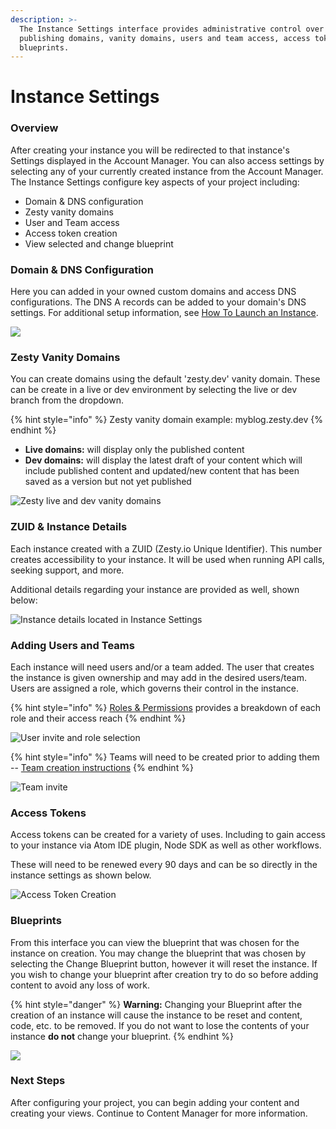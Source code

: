 ```yaml
---
description: >-
  The Instance Settings interface provides administrative control over
  publishing domains, vanity domains, users and team access, access tokens, and
  blueprints.
---
```


# Instance Settings

### Overview

After creating your instance you will be redirected to that instance's Settings displayed in the Account Manager. You can also access settings by selecting any of your currently created instance from the Account Manager. The Instance Settings configure key aspects of your project including:

* Domain & DNS configuration
* Zesty vanity domains
* User and Team access
* Access token creation
* View selected and change blueprint

### Domain & DNS Configuration

Here you can added in your owned custom domains and access DNS configurations. The DNS A records can be added to your domain's DNS settings. For additional setup information, see [How To Launch an Instance](../tools/guides/how-to-launch-an-instance.md).

![](../.gitbook/assets/image%20%2883%29.png)

### Zesty Vanity Domains

You can create domains using the default 'zesty.dev' vanity domain. These can be create in a live or dev environment by selecting the live or dev branch from the dropdown.  

{% hint style="info" %}
Zesty vanity domain example: myblog.zesty.dev
{% endhint %}

* **Live domains:** will display only the published content
* **Dev domains:** will display the latest draft of your content which will include published content and updated/new content that has been saved as a version but not yet published

![Zesty live and dev vanity domains](../.gitbook/assets/image%20%28102%29.png)

### ZUID & Instance Details

Each instance created with a ZUID \(Zesty.io Unique Identifier\). This number creates accessibility to your instance. It will be used when running API calls, seeking support, and more. 

Additional details regarding your instance are provided as well, shown below: 

![Instance details located in Instance Settings](../.gitbook/assets/image%20%2881%29.png)

### Adding Users and Teams

Each instance will need users and/or a team added. The user that creates the instance is given ownership and may add in the desired users/team. Users are assigned a role, which governs their control in the instance. 

{% hint style="info" %}
[Roles & Permissions](../getting-started/roles-and-permissions.md#base-roles-types) provides a breakdown of each role and their access reach
{% endhint %}

![User invite and role selection ](../.gitbook/assets/image%20%2865%29.png)

{% hint style="info" %}
Teams will need to be created prior to adding them -- [Team creation instructions](../services/accounts-ui/teams.md#overview)
{% endhint %}

![Team invite](../.gitbook/assets/image%20%2868%29.png)

### Access Tokens

Access tokens can be created for a variety of uses. Including to gain access to your instance via Atom IDE plugin, Node SDK as well as other workflows. 

These will need to be renewed every 90 days and can be so directly in the instance settings as shown below.

![Access Token Creation](../.gitbook/assets/image%20%2895%29.png)

### Blueprints 

From this interface you can view the blueprint that was chosen for the instance on creation. You may change the blueprint that was chosen by selecting the Change Blueprint button, however it will reset the instance. If you wish to change your blueprint after creation try to do so before adding content to avoid any loss of work.

{% hint style="danger" %}
**Warning:** Changing your Blueprint after the creation of an instance will cause the instance to be reset and content, code, etc. to be removed. If you do not want to lose the contents of your instance **do not** change your blueprint.
{% endhint %}

![](../.gitbook/assets/image%20%2888%29.png)

### Next Steps

After configuring your project, you can begin adding your content and creating your views. Continue to Content Manager for more information.

